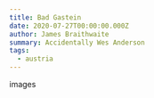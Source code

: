 ```yaml
---
title: Bad Gastein
date: 2020-07-27T00:00:00.000Z
author: James Braithwaite
summary: Accidentally Wes Anderson
tags:
  - austria
---
```

images